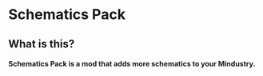 # Schematics Pack

## What is this?
#### **Schematics Pack** is a mod that adds more schematics to your Mindustry.
